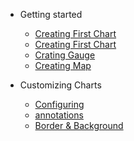- Getting started
   - [Creating First Chart](getting-started/building-your-first-chart.md)
   - [Creating First Chart](getting-started/demo.md)
   - [Crating Gauge](getting-started/building-your-gauge.md)
   - [Creating Map](getting-started/building-your-map.md)
   
- Customizing Charts
  - [Configuring](configuring-your-chart-basic/anchors-and-lines.md)
  - [annotations](configuring-your-chart-basic/annotations.md)
  - [Border & Background](configuring-your-chart-basic/border-and-background.md)
   

